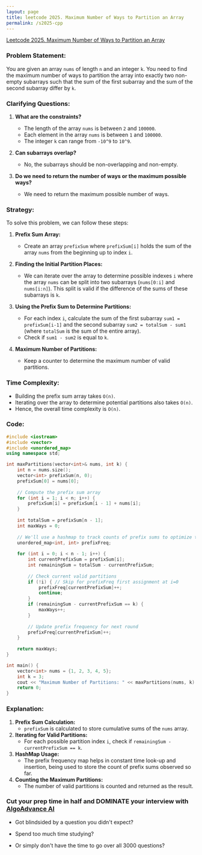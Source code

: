 ```yaml
---
layout: page
title: leetcode 2025. Maximum Number of Ways to Partition an Array
permalink: /s2025-cpp
---
```

[Leetcode 2025. Maximum Number of Ways to Partition an Array](https://algoadvance.github.io/algoadvance/l2025)
### Problem Statement:
You are given an array `nums` of length `n` and an integer `k`. You need to find the maximum number of ways to partition the array into exactly two non-empty subarrays such that the sum of the first subarray and the sum of the second subarray differ by `k`.

### Clarifying Questions:
1. **What are the constraints?**
   - The length of the array `nums` is between `2` and `100000`.
   - Each element in the array `nums` is between `1` and `100000`.
   - The integer `k` can range from `-10^9` to `10^9`.
   
2. **Can subarrays overlap?**
   - No, the subarrays should be non-overlapping and non-empty.
   
3. **Do we need to return the number of ways or the maximum possible ways?**
   - We need to return the maximum possible number of ways.

### Strategy:
To solve this problem, we can follow these steps:

1. **Prefix Sum Array:**
   - Create an array `prefixSum` where `prefixSum[i]` holds the sum of the array `nums` from the beginning up to index `i`.
   
2. **Finding the Initial Partition Places:**
   - We can iterate over the array to determine possible indexes `i` where the array `nums` can be split into two subarrays (`nums[0:i]` and `nums[i:n]`). This split is valid if the difference of the sums of these subarrays is `k`.

3. **Using the Prefix Sum to Determine Partitions:**
   - For each index `i`, calculate the sum of the first subarray `sum1 = prefixSum[i-1]` and the second subarray `sum2 = totalSum - sum1` (where `totalSum` is the sum of the entire array).
   - Check if `sum1 - sum2` is equal to `k`.

4. **Maximum Number of Partitions:**
   - Keep a counter to determine the maximum number of valid partitions.
   
### Time Complexity:
- Building the prefix sum array takes `O(n)`.
- Iterating over the array to determine potential partitions also takes `O(n)`.
- Hence, the overall time complexity is `O(n)`.

### Code:
```cpp
#include <iostream>
#include <vector>
#include <unordered_map>
using namespace std;

int maxPartitions(vector<int>& nums, int k) {
    int n = nums.size();
    vector<int> prefixSum(n, 0);
    prefixSum[0] = nums[0];
    
    // Compute the prefix sum array
    for (int i = 1; i < n; i++) {
        prefixSum[i] = prefixSum[i - 1] + nums[i];
    }
    
    int totalSum = prefixSum[n - 1];
    int maxWays = 0;
    
    // We'll use a hashmap to track counts of prefix sums to optimize the look-up
    unordered_map<int, int> prefixFreq;
    
    for (int i = 0; i < n - 1; i++) {
        int currentPrefixSum = prefixSum[i];
        int remainingSum = totalSum - currentPrefixSum;
        
        // Check current valid partitions
        if (!i) { // Skip for prefixFreq first assignment at i=0
            prefixFreq[currentPrefixSum]++;
            continue;
        }
        if (remainingSum - currentPrefixSum == k) {
            maxWays++;
        }
        
        // Update prefix frequency for next round
        prefixFreq[currentPrefixSum]++;
    }
    
    return maxWays;
}

int main() {
    vector<int> nums = {1, 2, 3, 4, 5};
    int k = 3;
    cout << "Maximum Number of Partitions: " << maxPartitions(nums, k) << endl;
    return 0;
}
```

### Explanation:
1. **Prefix Sum Calculation:**
   - `prefixSum` is calculated to store cumulative sums of the `nums` array.
2. **Iterating for Valid Partitions:**
   - For each possible partition index `i`, check if `remainingSum - currentPrefixSum == k`.
3. **HashMap Usage:**
   - The prefix frequency map helps in constant time look-up and insertion, being used to store the count of prefix sums observed so far.
4. **Counting the Maximum Partitions:**
   - The number of valid partitions is counted and returned as the result.


### Cut your prep time in half and DOMINATE your interview with [AlgoAdvance AI](https://algoAdvance.com)

- Got blindsided by a question you didn't expect?

- Spend too much time studying?

- Or simply don't have the time to go over all 3000 questions?

